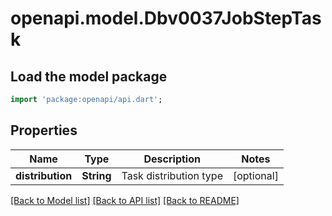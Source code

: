 # openapi.model.Dbv0037JobStepTask

## Load the model package
```dart
import 'package:openapi/api.dart';
```

## Properties
Name | Type | Description | Notes
------------ | ------------- | ------------- | -------------
**distribution** | **String** | Task distribution type | [optional] 

[[Back to Model list]](../README.md#documentation-for-models) [[Back to API list]](../README.md#documentation-for-api-endpoints) [[Back to README]](../README.md)


